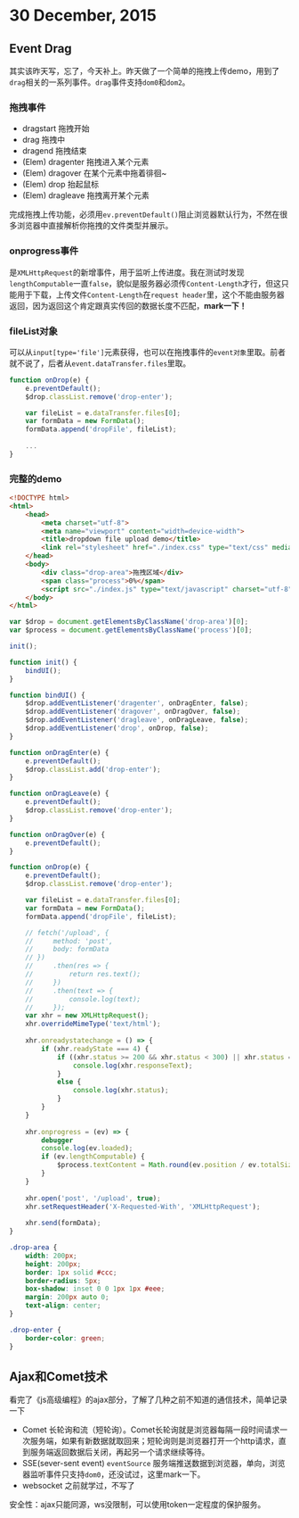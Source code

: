 # 30 December, 2015

## Event Drag
其实该昨天写，忘了，今天补上。昨天做了一个简单的拖拽上传demo，用到了`drag`相关的一系列事件。`drag`事件支持`dom0`和`dom2`。

### 拖拽事件

- dragstart 拖拽开始
- drag 拖拽中
- dragend 拖拽结束
- (Elem) dragenter 拖拽进入某个元素
- (Elem) dragover 在某个元素中拖着徘徊~
- (Elem) drop 抬起鼠标
- (Elem) dragleave 拖拽离开某个元素

完成拖拽上传功能，必须用`ev.preventDefault()`阻止浏览器默认行为，不然在很多浏览器中直接解析你拖拽的文件类型并展示。

### onprogress事件
是`XMLHttpRequest`的新增事件，用于监听上传进度。我在测试时发现`lengthComputable`一直`false`，貌似是服务器必须传`Content-Length`才行，但这只能用于下载，上传文件`Content-Length`在`request header`里，这个不能由服务器返回，因为返回这个肯定跟真实传回的数据长度不匹配，**mark一下！**

### fileList对象
可以从`input[type='file']`元素获得，也可以在拖拽事件的`event对象`里取。前者就不说了，后者从`event.dataTransfer.files`里取。

```js
function onDrop(e) {
    e.preventDefault();
    $drop.classList.remove('drop-enter');

    var fileList = e.dataTransfer.files[0];
    var formData = new FormData();
    formData.append('dropFile', fileList);
    
    ...
}
```

### 完整的demo

```html
<!DOCTYPE html>
<html>
    <head>
        <meta charset="utf-8">
        <meta name="viewport" content="width=device-width">
        <title>dropdown file upload demo</title>
        <link rel="stylesheet" href="./index.css" type="text/css" media="all" />
    </head>
    <body>
        <div class="drop-area">拖拽区域</div>
        <span class="process">0%</span>
        <script src="./index.js" type="text/javascript" charset="utf-8"></script>
    </body>
</html>
```

```js
var $drop = document.getElementsByClassName('drop-area')[0];
var $process = document.getElementsByClassName('process')[0];

init();

function init() {
    bindUI();
}

function bindUI() {
    $drop.addEventListener('dragenter', onDragEnter, false); 
    $drop.addEventListener('dragover', onDragOver, false); 
    $drop.addEventListener('dragleave', onDragLeave, false); 
    $drop.addEventListener('drop', onDrop, false); 
}

function onDragEnter(e) {
    e.preventDefault();
    $drop.classList.add('drop-enter');
}

function onDragLeave(e) {
    e.preventDefault();
    $drop.classList.remove('drop-enter');
}

function onDragOver(e) {
    e.preventDefault();
}

function onDrop(e) {
    e.preventDefault();
    $drop.classList.remove('drop-enter');

    var fileList = e.dataTransfer.files[0];
    var formData = new FormData();
    formData.append('dropFile', fileList);

    // fetch('/upload', {
    //     method: 'post',
    //     body: formData
    // })
    //     .then(res => {
    //         return res.text();
    //     })
    //     .then(text => {
    //         console.log(text);  
    //     });
    var xhr = new XMLHttpRequest();
    xhr.overrideMimeType('text/html');
    
    xhr.onreadystatechange = () => {
        if (xhr.readyState === 4) {
            if ((xhr.status >= 200 && xhr.status < 300) || xhr.status === 304) {
                console.log(xhr.responseText);
            }
            else {
                console.log(xhr.status);
            }
        }
    }
    
    xhr.onprogress = (ev) => {
        debugger
        console.log(ev.loaded);
        if (ev.lengthComputable) {
            $process.textContent = Math.round(ev.position / ev.totalSize) + '%'; 
        }
    }
    
    xhr.open('post', '/upload', true);
    xhr.setRequestHeader('X-Requested-With', 'XMLHttpRequest');
    
    xhr.send(formData);
}
```

```css
.drop-area {
    width: 200px;
    height: 200px;
    border: 1px solid #ccc;
    border-radius: 5px;
    box-shadow: inset 0 0 1px 1px #eee;
    margin: 200px auto 0;
    text-align: center;
}

.drop-enter {
    border-color: green;
}
```

## Ajax和Comet技术
看完了《js高级编程》的ajax部分，了解了几种之前不知道的通信技术，简单记录一下

- Comet 长轮询和流（短轮询）。Comet长轮询就是浏览器每隔一段时间请求一次服务端，如果有新数据就取回来；短轮询则是浏览器打开一个http请求，直到服务端返回数据后关闭，再起另一个请求继续等待。
- SSE(sever-sent event) `eventSource` 服务端推送数据到浏览器，单向，浏览器监听事件只支持`dom0`，还没试过，这里mark一下。
- websocket 之前就学过，不写了

安全性：ajax只能同源，ws没限制，可以使用token一定程度的保护服务。